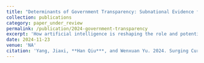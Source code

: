 ```yaml
---
title: "Determinants of Government Transparency: Subnational Evidence from China."
collection: publications
category: paper_under_review
permalink: /publication/2024-government-transparency
excerpt: 'How artificial intelligence is reshaping the role and potential in the field of education? This paper highlights key roles for educators, students, admins, tech firms, and governments.'
date: 2024-11-23
venue: 'NA'
citation: 'Yang, Jiaxi, **Han Qiu***, and Wenxuan Yu. 2024. Surging Currents: A Systematic Review of the Literature on Dynamic Stakeholder Engagements in Higher Education in the Generative Artificial Intelligence Era. *Journal of Asian Public Policy*, November, 1–29. https://doi.org/10.1080/17516234.2024.2429046'
---
```

